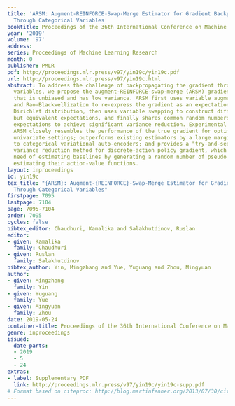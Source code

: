 ```yaml
---
title: 'ARSM: Augment-REINFORCE-Swap-Merge Estimator for Gradient Backpropagation
  Through Categorical Variables'
booktitle: Proceedings of the 36th International Conference on Machine Learning
year: '2019'
volume: '97'
address: 
series: Proceedings of Machine Learning Research
month: 0
publisher: PMLR
pdf: http://proceedings.mlr.press/v97/yin19c/yin19c.pdf
url: http://proceedings.mlr.press/v97/yin19c.html
abstract: To address the challenge of backpropagating the gradient through categorical
  variables, we propose the augment-REINFORCE-swap-merge (ARSM) gradient estimator
  that is unbiased and has low variance. ARSM first uses variable augmentation, REINFORCE,
  and Rao-Blackwellization to re-express the gradient as an expectation under the
  Dirichlet distribution, then uses variable swapping to construct differently expressed
  but equivalent expectations, and finally shares common random numbers between these
  expectations to achieve significant variance reduction. Experimental results show
  ARSM closely resembles the performance of the true gradient for optimization in
  univariate settings; outperforms existing estimators by a large margin when applied
  to categorical variational auto-encoders; and provides a "try-and-see self-critic"
  variance reduction method for discrete-action policy gradient, which removes the
  need of estimating baselines by generating a random number of pseudo actions and
  estimating their action-value functions.
layout: inproceedings
id: yin19c
tex_title: "{ARSM}: Augment-{REINFORCE}-Swap-Merge Estimator for Gradient Backpropagation
  Through Categorical Variables"
firstpage: 7095
lastpage: 7104
page: 7095-7104
order: 7095
cycles: false
bibtex_editor: Chaudhuri, Kamalika and Salakhutdinov, Ruslan
editor:
- given: Kamalika
  family: Chaudhuri
- given: Ruslan
  family: Salakhutdinov
bibtex_author: Yin, Mingzhang and Yue, Yuguang and Zhou, Mingyuan
author:
- given: Mingzhang
  family: Yin
- given: Yuguang
  family: Yue
- given: Mingyuan
  family: Zhou
date: 2019-05-24
container-title: Proceedings of the 36th International Conference on Machine Learning
genre: inproceedings
issued:
  date-parts:
  - 2019
  - 5
  - 24
extras:
- label: Supplementary PDF
  link: http://proceedings.mlr.press/v97/yin19c/yin19c-supp.pdf
# Format based on citeproc: http://blog.martinfenner.org/2013/07/30/citeproc-yaml-for-bibliographies/
---
```

